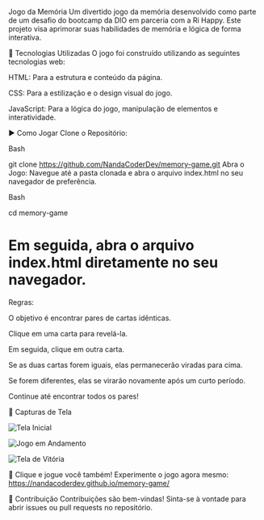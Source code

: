 Jogo da Memória
Um divertido jogo da memória desenvolvido como parte de um desafio do bootcamp da DIO em parceria com a Ri Happy. Este projeto visa aprimorar suas habilidades de memória e lógica de forma interativa.

🚀 Tecnologias Utilizadas
O jogo foi construído utilizando as seguintes tecnologias web:

HTML: Para a estrutura e conteúdo da página.

CSS: Para a estilização e o design visual do jogo.

JavaScript: Para a lógica do jogo, manipulação de elementos e interatividade.

▶️ Como Jogar
Clone o Repositório:

Bash

git clone https://github.com/NandaCoderDev/memory-game.git
Abra o Jogo:
Navegue até a pasta clonada e abra o arquivo index.html no seu navegador de preferência.

Bash

cd memory-game
# Em seguida, abra o arquivo index.html diretamente no seu navegador.
Regras:

O objetivo é encontrar pares de cartas idênticas.

Clique em uma carta para revelá-la.

Em seguida, clique em outra carta.

Se as duas cartas forem iguais, elas permanecerão viradas para cima.

Se forem diferentes, elas se virarão novamente após um curto período.

Continue até encontrar todos os pares!

📸 Capturas de Tela

![Tela Inicial](../imagens//tela-inicial.jpg)

![Jogo em Andamento](../imagens/jogo-andamento.jpg)

![Tela de Vitória](../imagens/tela-vitoria.jpg)

🔗 Clique e jogue você também!
Experimente o jogo agora mesmo: https://nandacoderdev.github.io/memory-game/

🤝 Contribuição
Contribuições são bem-vindas! Sinta-se à vontade para abrir issues ou pull requests no repositório.

